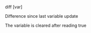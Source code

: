 <span style='color:var(--vscode-symbolIcon-methodForeground);'>diff</span> [<span style='color:var(--vscode-symbolIcon-variableForeground);'>var</span>]

Difference since last variable update

The variable is cleared after reading true